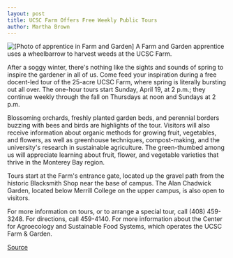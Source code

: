 ```yaml
---
layout: post
title: UCSC Farm Offers Free Weekly Public Tours
author: Martha Brown
---
```


![\[Photo of apprentice in Farm and Garden\]][1] A Farm and Garden apprentice uses a wheelbarrow to harvest weeds at the UCSC Farm.

After a soggy winter, there's nothing like the sights and sounds of spring to inspire the gardener in all of us. Come feed your inspiration during a free docent-led tour of the 25-acre UCSC Farm, where spring is literally bursting out all over. The one-hour tours start Sunday, April 19, at 2 p.m.; they continue weekly through the fall on Thursdays at noon and Sundays at 2 p.m.

Blossoming orchards, freshly planted garden beds, and perennial borders buzzing with bees and birds are highlights of the tour. Visitors will also receive information about organic methods for growing fruit, vegetables, and flowers, as well as greenhouse techniques, compost-making, and the university's research in sustainable agriculture. The green-thumbed among us will appreciate learning about fruit, flower, and vegetable varieties that thrive in the Monterey Bay region.

Tours start at the Farm's entrance gate, located up the gravel path from the historic Blacksmith Shop near the base of campus. The Alan Chadwick Garden, located below Merrill College on the upper campus, is also open to visitors.

For more information on tours, or to arrange a special tour, call (408) 459-3248. For directions, call 459-4140. For more information about the Center for Agroecology and Sustainable Food Systems, which operates the UCSC Farm & Garden.

[1]: http://www1.ucsc.edu/oncampus/currents/97-98/art/farm.98-04-06.gif

[Source](http://www1.ucsc.edu/oncampus/currents/97-98/04-06/farm.htm "Permalink to UCSC Farm offers weekly tours: 04-06-98")

